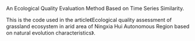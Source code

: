 An Ecological Quality Evaluation Method Based on Time Series Similarity.

This is the code used in the article《Ecological quality assessment of grassland ecosystem in arid area of Ningxia Hui Autonomous Region based on natural evolution characteristics》.
